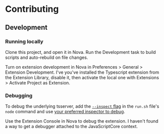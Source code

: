 # Contributing

## Development

### Running locally

Clone this project, and open it in Nova. Run the Development task to build scripts and auto-rebuild on file changes.

Turn on extension development in Nova in Preferences > General > Extension Development. I've you've installed the Typescript extension from the Extension Library, disable it, then activate the local one with Extensions > Activate Project as Extension.

### Debugging

To debug the underlying tsserver, add the [`--inspect` flag](https://nodejs.org/en/docs/guides/debugging-getting-started/) in the `run.sh` file's `node` command and use [your preferred inspector to debug](https://nodejs.org/en/docs/guides/debugging-getting-started/#inspector-clients).

Use the Extension Console in Nova to debug the extension. I haven't found a way to get a debugger attached to the JavaScriptCore context.
